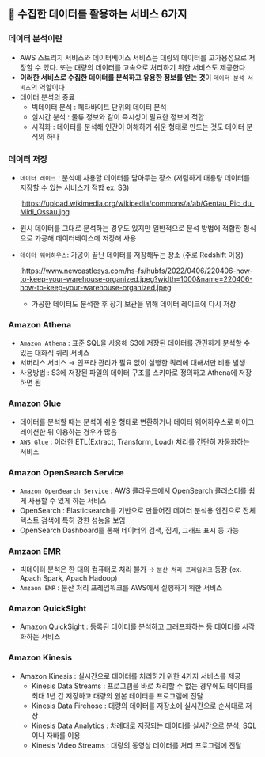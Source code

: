 ## 📌 수집한 데이터를 활용하는 서비스 6가지

### 데이터 분석이란

- AWS 스토리지 서비스와 데이터베이스 서비스는 대량의 데이터를 고가용성으로 저장할 수 있다. 또는 대량의 데이터를 고속으로 처리하기 위한 서비스도 제공한다
- **이러한 서비스로 수집한 데이터를 분석하고 유용한 정보를 얻는 것**이 `데이터 분석 서비스`의 역할이다
- 데이터 분석의 종료
    - 빅데이터 분석 : 페타바이트 단위의 데이터 분석
    - 실시간 분석 : 물류 정보와 같이 즉시성이 필요한 정보에 적합
    - 시각화 : 데이터를 분석해 인간이 이해하기 쉬운 형태로 만드는 것도 데이터 분석의 하나

### 데이터 저장

- `데이터 레이크` : 분석에 사용할 데이터를 담아두는 장소 (저렴하게 대용량 데이터를 저장할 수 있는 서비스가 적합 ex. S3)
    
    !https://upload.wikimedia.org/wikipedia/commons/a/ab/Gentau_Pic_du_Midi_Ossau.jpg
    
- 원시 데이터를 그대로 분석하는 경우도 있지만 일반적으로 분석 방법에 적합한 형식으로 가공해 데이터베이스에 저장해 사용
- `데이터 웨어하우스`: 가공이 끝난 데이터를 저장해두는 장소 (주로 Redshift 이용)
    
    !https://www.newcastlesys.com/hs-fs/hubfs/2022/0406/220406-how-to-keep-your-warehouse-organized.jpeg?width=1000&name=220406-how-to-keep-your-warehouse-organized.jpeg
    
    - 가공한 데이터도 분석한 후 장기 보관을 위해 데이터 레이크에 다시 저장

### Amazon Athena

- `Amazon Athena` : 표준 SQL을 사용해 S3에 저장된 데이터를 간편하게 분석할 수 있는 대화식 쿼리 서비스
- 서버리스 서비스 → 인프라 관리가 필요 없이 실행한 쿼리에 대해서만 비용 발생
- 사용방법 : S3에 저장된 파일의 데이터 구조를 스키마로 정의하고 Athena에 저장하면 됨

### Amazon Glue

- 데이터를 분석할 때는 분석이 쉬운 형태로 변환하거나 데이터 웨어하우스로 마이그레이션한 뒤 이용하는 경우가 많음
- `AWS Glue` : 이러한 ETL(Extract, Transform, Load) 처리를 간단히 자동화하는 서비스

### Amazon OpenSearch Service

- `Amazon OpenSearch Service` : AWS 클라우드에서 OpenSearch 클러스터를 쉽게 사용할 수 있게 하는 서비스
- OpenSearch : Elasticsearch를 기반으로 만들어진 데이터 분석용 엔진으로 전체 텍스트 검색에 특히 강한 성능을 보임
- OpenSearch Dashboard를 통해 데이터의 검색, 집계, 그래프 표시 등 가능

### Amzaon EMR

- 빅데이터 분석은 한 대의 컴퓨터로 처리 불가 → `분산 처리 프레임워크` 등장 (ex. Apach Spark, Apach Hadoop)
- `Amzaon EMR` : 분산 처리 프레임워크를 AWS에서 실행하기 위한 서비스

### Amazon QuickSight

- Amazon QuickSight : 등록된 데이터를 분석하고 그래프화하는 등 데이터를 시각화하는 서비스

### Amazon Kinesis

- Amazon Kinesis : 실시간으로 데이터를 처리하기 위한 4가지 서비스를 제공
    - Kinesis Data Streams : 프로그램을 바로 처리할 수 없는 경우에도 데이터를 최대 1년 간 저장하고 대량의 원본 데이터를 프로그램에 전달
    - Kinesis Data Firehose : 대량의 데이터를 저장소에 실시간으로 순서대로 저장
    - Kinesis Data Analytics : 차례대로 저장되는 데이터를 실시간으로 분석, SQL이나 자바를 이용
    - Kinesis Video Streams : 대량의 동영상 데이터를 처리 프로그램에 전달
